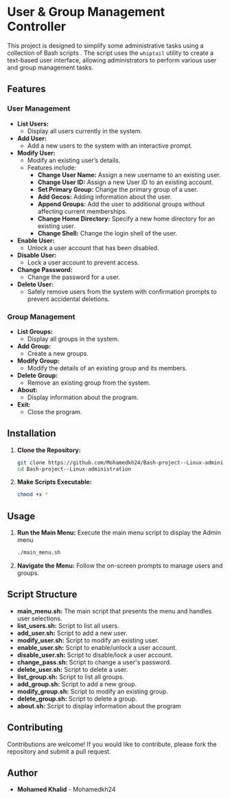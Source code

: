 # User & Group Management Controller

This project is designed to simplify some administrative tasks using a collection of Bash scripts . The script uses the `whiptail` utility to create a text-based user interface, allowing administrators to perform various user and group management tasks.

## Features

### User Management
 - **List Users:**
   - Display all users currently in the system.
- **Add User:**
   - Add a new users to the system with an interactive prompt.
- **Modify User:**
   - Modify an existing user’s details.
   - Features include:
      - **Change User Name:** Assign a new username to an existing user.
      - **Change User ID:** Assign a new User ID to an existing account.
      - **Set Primary Group:** Change the primary group of a user.
      - **Add Gecos:** Adding information about the user.
      - **Append Groups:** Add the user to additional groups without affecting current memberships.
      - **Change Home Directory:** Specify a new home directory for an existing user.
      - **Change Shell:** Change the login shell of the user.
- **Enable User:**
   - Unlock a user account that has been disabled.
- **Disable User:**
   - Lock a user account to prevent access.
- **Change Password:**
   - Change the password for a user.
- **Delete User:**
   - Safely remove users from the system with confirmation prompts to prevent accidental deletions.
### Group Management
- **List Groups:**
   - Display all groups in the system.
- **Add Group:**
   - Create a new groups.
- **Modify Group:**
   - Modify the details of an existing group and its members.
- **Delete Group:**
   - Remove an existing group from the system.
- **About:**
   - Display information about the program.
- **Exit:**
   - Close the program.

## Installation
1. **Clone the Repository:**

   ```bash
   git clone https://github.com/Mohamedkh24/Bash-project--Linux-administration.git
   cd Bash-project--Linux-administration
   ```
2. **Make Scripts Executable:**

   ```bash
   chmod +x *
   ```
## Usage
1. **Run the Main Menu:**
    Execute the main menu script to display the Admin menu

   ```bash
   ./main_menu.sh
   ```
2. **Navigate the Menu:**
   Follow the on-screen prompts to manage users and groups.  
   
##  Script Structure
- **main_menu.sh:** The main script that presents the menu and handles user selections.
- **list_users.sh:** Script to list all users.
- **add_user.sh:** Script to add a new user.
- **modify_user.sh:** Script to modify an existing user.
- **enable_user.sh:** Script to enable/unlock a user account.
- **disable_user.sh:** Script to disable/lock a user account.
- **change_pass.sh:** Script to change a user's password.
- **delete_user.sh:** Script to delete a user.
- **list_group.sh:** Script to list all groups.
- **add_group.sh:** Script to add a new group.
- **modify_group.sh:** Script to modify an existing group.
- **delete_group.sh:** Script to delete a group.
- **about.sh:** Script to display information about the program

## Contributing
Contributions are welcome! If you would like to contribute, please fork the repository and submit a pull request.

## Author
- **Mohamed Khalid** - Mohamedkh24
